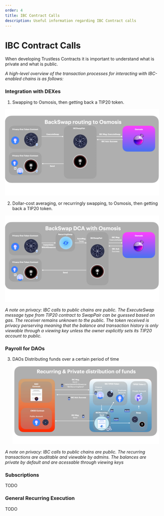 ```yaml
---
order: 4
title: IBC Contract Calls
description: Useful information regarding IBC Contract calls
---
```


# IBC Contract Calls

When developing Trustless Contracts it is important to understand what is private and what is public.


*A high-level overview of the transaction processes for interacting with IBC-enabled chains is as follows:*

### Integration with DEXes
1. Swapping to Osmosis, then getting back a TIP20 token. 



![osmo](../images/osmo1.png)

2. Dollar-cost averaging, or recurringly swapping, to Osmosis, then getting back a TIP20 token.

![recurring](../images/osmo2.png)

*A note on privacy: IBC calls to public chains are public. The ExecuteSwap message type from TIP20 contract to SwapPair can be guessed based on gas. The receiver remains unknown to the public. The token received is privacy perserving meaning that the balance and transaction history is only viewable through a viewing key unless the owner explicitly sets its TIP20 account to public.*

### Payroll for DAOs
3. DAOs Distributing funds over a certain period of time
![hr](../images/hr1.png)

*A note on privacy: IBC calls to public chains are public. The recurring transactions are auditable and viewable by admins. The balances are private by default and are acessable through viewing keys*


### Subscriptions
TODO

### General Recurring Execution
TODO